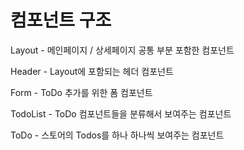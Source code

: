 # 컴포넌트 구조

Layout - 메인페이지 / 상세페이지 공통 부분 포함한 컴포넌트

Header - Layout에 포함되는 헤더 컴포넌트

Form - ToDo 추가를 위한 폼 컴포넌트

TodoList - ToDo 컴포넌트들을 분류해서 보여주는 컴포넌트

ToDo - 스토어의 Todos를 하나 하나씩 보여주는 컴포넌트
